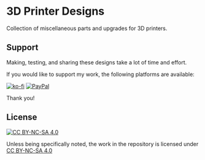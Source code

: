 # 3D Printer Designs

Collection of miscellaneous parts and upgrades for 3D printers.

## Support

Making, testing, and sharing these designs take a lot of time and effort.

If you would like to support my work, the following platforms are available:

[![ko-fi](https://img.shields.io/badge/Ko--fi-F16061?style=for-the-badge&logo=ko-fi&logoColor=white)](https://ko-fi.com/H2H4FT4J7)
[![PayPal](https://img.shields.io/badge/PayPal-00457C?style=for-the-badge&logo=paypal&logoColor=white)](https://paypal.me/2nhchiu)

Thank you!

## License

[![CC BY-NC-SA 4.0](https://img.shields.io/badge/License-CC%20BY--NC--SA%204.0-lightgrey.svg)](http://creativecommons.org/licenses/by-nc-sa/4.0/)

Unless being specifically noted, the work in the repository is licensed under [CC BY-NC-SA 4.0](http://creativecommons.org/licenses/by-nc-sa/4.0/?ref=chooser-v1)
